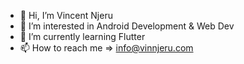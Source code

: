 - 👋 Hi, I’m Vincent Njeru
- 👀 I’m interested in Android Development & Web Dev
- 🌱 I’m currently learning Flutter
- 📫 How to reach me => info@vinnjeru.com

<!---
vinnAnony/vinnAnony is a ✨ special ✨ repository because its `README.md` (this file) appears on your GitHub profile.
You can click the Preview link to take a look at your changes.
--->
